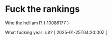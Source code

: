 # Fuck the rankings

Who the hell am I?
{ 10086177 }

What fucking year is it?
[ 2025-01-25T04:20:00Z ]
